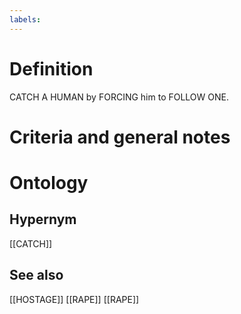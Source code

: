 ```yaml
---
labels: 
---
```


# Definition
CATCH A HUMAN by FORCING him to FOLLOW ONE. 
# Criteria and general notes
# Ontology

## Hypernym
[[CATCH]]
## See also
[[HOSTAGE]]
[[RAPE]]
[[RAPE]]